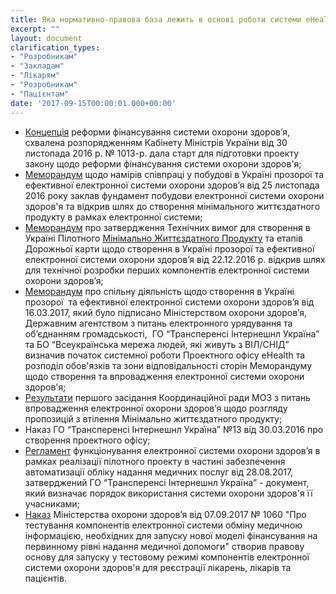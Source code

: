 ```yaml
---
title: Яка нормативно-правова база лежить в основі роботи системи eHealth?
excerpt: ""
layout: document
clarification_types:
- "Розробникам"
- "Закладам"
- "Лікарям"
- "Розробникам"
- "Пацієнтам"
date: '2017-09-15T00:00:01.000+00:00'
---
```



* [Концепція]() реформи фінансування системи охорони здоров’я, схвалена розпорядженням Кабінету Міністрів України від 30 листопада 2016 р. № 1013-р. дала старт для підготовки проекту закону щодо реформи фінансування системи охорони здоров'я;
* [Меморандум]() щодо намірів співпраці у побудові в Україні прозорої та ефективної електронної системи охорони здоров’я від 25 листопада 2016 року заклав фундамент побудови електронної системи охорони здоров'я та відкрив шлях до створення мінімального життєздатного продукту в рамках електронної системи;
* [Меморандум]() про затвердження Технічних вимог для створення в Україні Пілотного [Мінімально Життєздатного Продукту]() та етапів Дорожньої карти щодо створення в Україні прозорої та ефективної електронної системи охорони здоров’я від 22.12.2016 р. відкрив шлях для технічної розробки перших компонентів електронної системи охорони здоров’я;
* [Меморандум]() про спільну діяльність щодо створення в Україні прозорої  та ефективної електронної системи охорони здоров’я від 16.03.2017, який було підписано Міністерством охорони здоров’я, Державним агентством з питань електронного урядування та об’єднанням громадськості,  ГО “Трансперенсі Інтернешнл Україна” та БО “Всеукраїнська мережа людей, які живуть з ВІЛ/СНІД” визначив початок системної роботи Проектного офісу eHealth та розподіл обов'язків та зони відповідальності сторін Меморандуму щодо створення та впровадження електронної системи охорони здоров'я;
* [Результати]() першого засідання Координаційної ради МОЗ з питань впровадження електронної охорони здоров’я щодо розгляду пропозицій з втілення Мінімально життєздатного продукту;
* Наказ ГО “Трансперенсі Інтернешнл Україна” №13 від 30.03.2016 про створення проектного офісу;
* [Регламент]() функціонування електронної системи охорони здоров’я в рамках реалізації пілотного проекту в частині забезпечення автоматизації обліку надання медичних послуг від 28.08.2017, затверджений ГО “Трансперенсі Інтернешнл Україна” - документ, який визначає порядок використання системи охорони здоров'я її учасниками;
* [Наказ]() Міністерства охорони здоров’я від 07.09.2017 № 1060 "Про тестування компонентів електронної системи обміну медичною інформацією, необхідних для запуску нової моделі фінансування на первинному рівні надання медичної допомоги" створив правову основу для запуску у тестовому режимі компонентів електронної системи охорони здоров'я для реєстрації лікарень, лікарів та пацієнтів.
